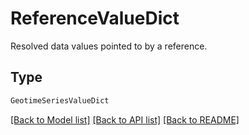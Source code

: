 # ReferenceValueDict

Resolved data values pointed to by a reference.

## Type
```python
GeotimeSeriesValueDict
```


[[Back to Model list]](../../../README.md#models-v1-link) [[Back to API list]](../../../README.md#documentation-for-api-endpoints) [[Back to README]](../../../README.md)

